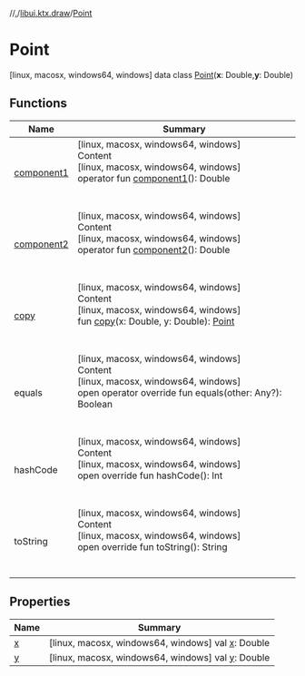 //[.](../../index.md)/[libui.ktx.draw](../index.md)/[Point](index.md)



# Point  
 [linux, macosx, windows64, windows] data class [Point](index.md)(**x**: Double,**y**: Double)   


## Functions  
  
|  Name|  Summary| 
|---|---|
| [component1](component1.md)| [linux, macosx, windows64, windows]  <br>Content  <br>[linux, macosx, windows64, windows]  <br>operator fun [component1](component1.md)(): Double  <br><br><br>
| [component2](component2.md)| [linux, macosx, windows64, windows]  <br>Content  <br>[linux, macosx, windows64, windows]  <br>operator fun [component2](component2.md)(): Double  <br><br><br>
| [copy](copy.md)| [linux, macosx, windows64, windows]  <br>Content  <br>[linux, macosx, windows64, windows]  <br>fun [copy](copy.md)(x: Double, y: Double): [Point](index.md)  <br><br><br>
| equals| [linux, macosx, windows64, windows]  <br>Content  <br>[linux, macosx, windows64, windows]  <br>open operator override fun equals(other: Any?): Boolean  <br><br><br>
| hashCode| [linux, macosx, windows64, windows]  <br>Content  <br>[linux, macosx, windows64, windows]  <br>open override fun hashCode(): Int  <br><br><br>
| toString| [linux, macosx, windows64, windows]  <br>Content  <br>[linux, macosx, windows64, windows]  <br>open override fun toString(): String  <br><br><br>


## Properties  
  
|  Name|  Summary| 
|---|---|
| [x](index.md#libui.ktx.draw/Point/x/#/PointingToDeclaration/)|  [linux, macosx, windows64, windows] val [x](index.md#libui.ktx.draw/Point/x/#/PointingToDeclaration/): Double   <br>
| [y](index.md#libui.ktx.draw/Point/y/#/PointingToDeclaration/)|  [linux, macosx, windows64, windows] val [y](index.md#libui.ktx.draw/Point/y/#/PointingToDeclaration/): Double   <br>

